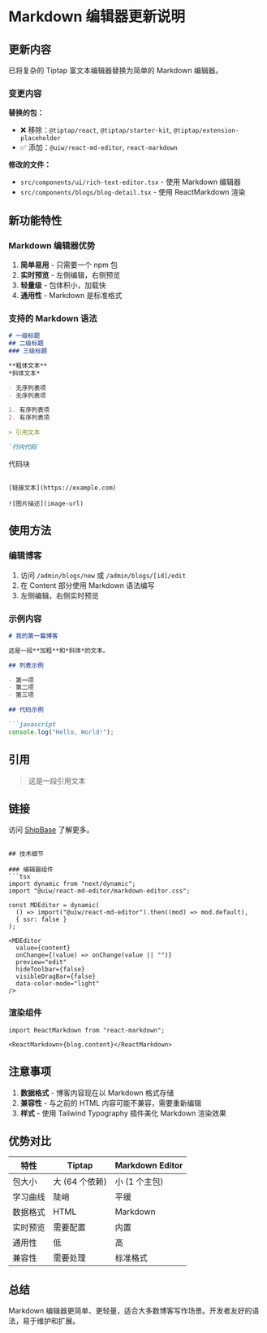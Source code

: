 # Markdown 编辑器更新说明

## 更新内容

已将复杂的 Tiptap 富文本编辑器替换为简单的 Markdown 编辑器。

### 变更内容

**替换的包：**
- ❌ 移除：`@tiptap/react`, `@tiptap/starter-kit`, `@tiptap/extension-placeholder`
- ✅ 添加：`@uiw/react-md-editor`, `react-markdown`

**修改的文件：**
- `src/components/ui/rich-text-editor.tsx` - 使用 Markdown 编辑器
- `src/components/blogs/blog-detail.tsx` - 使用 ReactMarkdown 渲染

## 新功能特性

### Markdown 编辑器优势
1. **简单易用** - 只需要一个 npm 包
2. **实时预览** - 左侧编辑，右侧预览
3. **轻量级** - 包体积小，加载快
4. **通用性** - Markdown 是标准格式

### 支持的 Markdown 语法

```markdown
# 一级标题
## 二级标题
### 三级标题

**粗体文本**
*斜体文本*

- 无序列表项
- 无序列表项

1. 有序列表项
2. 有序列表项

> 引用文本

`行内代码`

```
代码块
```

[链接文本](https://example.com)

![图片描述](image-url)
```

## 使用方法

### 编辑博客
1. 访问 `/admin/blogs/new` 或 `/admin/blogs/[id]/edit`
2. 在 Content 部分使用 Markdown 语法编写
3. 左侧编辑，右侧实时预览

### 示例内容

```markdown
# 我的第一篇博客

这是一段**加粗**和*斜体*的文本。

## 列表示例

- 第一项
- 第二项
- 第三项

## 代码示例

```javascript
console.log("Hello, World!");
```

## 引用

> 这是一段引用文本

## 链接

访问 [ShipBase](https://shipbase.ai) 了解更多。
```

## 技术细节

### 编辑器组件
```tsx
import dynamic from "next/dynamic";
import "@uiw/react-md-editor/markdown-editor.css";

const MDEditor = dynamic(
  () => import("@uiw/react-md-editor").then((mod) => mod.default),
  { ssr: false }
);

<MDEditor
  value={content}
  onChange={(value) => onChange(value || "")}
  preview="edit"
  hideToolbar={false}
  visibleDragBar={false}
  data-color-mode="light"
/>
```

### 渲染组件
```tsx
import ReactMarkdown from "react-markdown";

<ReactMarkdown>{blog.content}</ReactMarkdown>
```

## 注意事项

1. **数据格式** - 博客内容现在以 Markdown 格式存储
2. **兼容性** - 与之前的 HTML 内容可能不兼容，需要重新编辑
3. **样式** - 使用 Tailwind Typography 插件美化 Markdown 渲染效果

## 优势对比

| 特性 | Tiptap | Markdown Editor |
|------|--------|----------------|
| 包大小 | 大 (64 个依赖) | 小 (1 个主包) |
| 学习曲线 | 陡峭 | 平缓 |
| 数据格式 | HTML | Markdown |
| 实时预览 | 需要配置 | 内置 |
| 通用性 | 低 | 高 |
| 兼容性 | 需要处理 | 标准格式 |

## 总结

Markdown 编辑器更简单、更轻量，适合大多数博客写作场景。开发者友好的语法，易于维护和扩展。

